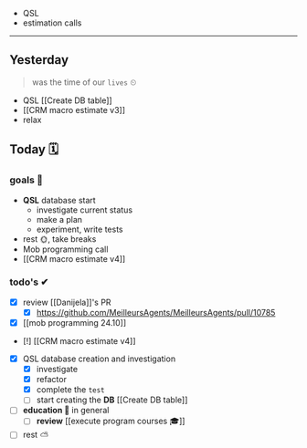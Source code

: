 - QSL
- estimation calls

---
## Yesterday
> was the time of our `lives` ⏲

- QSL [[Create DB table]]
- [[CRM macro estimate v3]]
- relax

## Today 🗓

### goals 🏴
- **QSL** database start
	- investigate current status
	- make a plan
	- experiment, write tests
- rest 🌞, take breaks
- Mob programming call
- [[CRM macro estimate v4]]

### todo's ✔
- [x] review [[Danijela]]'s PR
	- [x] https://github.com/MeilleursAgents/MeilleursAgents/pull/10785
- [x] [[mob programming 24.10]]
- [!] [[CRM macro estimate v4]]
- [x]  QSL database creation and investigation
	- [x] investigate 
	- [x] refactor
	- [x] complete the `test`
	- [ ] start creating the **DB** [[Create DB table]]
- [ ] **education 🎒** in general
	- [ ] **review** [[execute program courses 🎓]]
- [ ] rest ⛅
